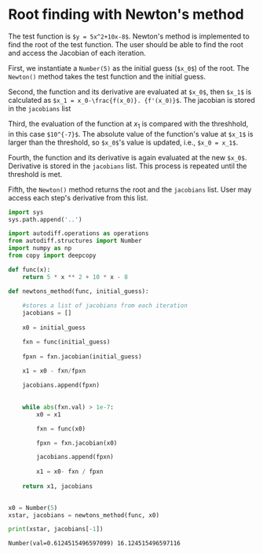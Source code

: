 # Root finding with Newton's method

The test function is `$y = 5x^2+10x-8$`. Newton's method is implemented to find the root of the test function. The user should be able to find the root and access the Jacobian of each iteration.

First, we instantiate a `Number(5)` as the initial guess (`$x_0$`) of the root. The `Newton()` method takes the test function and the initial guess. 

Second, the function and its derivative are evaluated at `$x_0$`, then `$x_1$` is calculated as `$x_1 = x_0-\frac{f(x_0)}.
{f'(x_0)}$`. The jacobian is stored in the `jacobians` list

Third, the evaluation of the function at $x_1$ is compared with the threshhold, in this case `$10^{-7}$`. The absolute value of the function's value at `$x_1$` is larger than the threshold, so `$x_0$`'s value is updated, i.e., `$x_0 = x_1$`.

Fourth, the function and its derivative is again evaluated at the new `$x_0$`. Derivative is stored in the `jacobians` list. This process is repeated until the threshold is met.

Fifth, the `Newton()` method returns the root and the `jacobians` list. User may access each step's derivative from this list.


```python
import sys
sys.path.append('..')

import autodiff.operations as operations
from autodiff.structures import Number
import numpy as np
from copy import deepcopy

def func(x):
    return 5 * x ** 2 + 10 * x - 8

def newtons_method(func, initial_guess):
    
    #stores a list of jacobians from each iteration
    jacobians = []
    
    x0 = initial_guess

    fxn = func(initial_guess)
    
    fpxn = fxn.jacobian(initial_guess)
    
    x1 = x0 - fxn/fpxn

    jacobians.append(fpxn)
    
    
    while abs(fxn.val) > 1e-7:
        x0 = x1

        fxn = func(x0)

        fpxn = fxn.jacobian(x0)

        jacobians.append(fpxn)
        
        x1 = x0- fxn / fpxn
        
    return x1, jacobians
    

x0 = Number(5)
xstar, jacobians = newtons_method(func, x0)

print(xstar, jacobians[-1])
```

    Number(val=0.6124515496597099) 16.124515496597116



```python

```


```python

```


```python

```


```python

```
